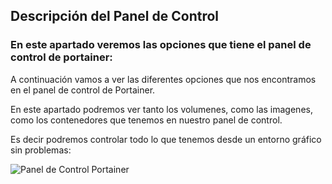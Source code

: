 ## Descripción del Panel de Control

### En este apartado veremos las opciones que tiene el panel de control de portainer:

A continuación vamos a ver las diferentes opciones que nos encontramos en el panel de control de Portainer.

En este apartado podremos ver tanto los volumenes, como las imagenes, como los contenedores que tenemos en nuestro panel de control.

Es decir podremos controlar todo lo que tenemos desde un entorno gráfico sin problemas:

![Panel de Control Portainer](https://i2.wp.com/colaboratorio.net/wp-content/uploads/2018/10/portainer-captura-03.jpg?ssl=1)
